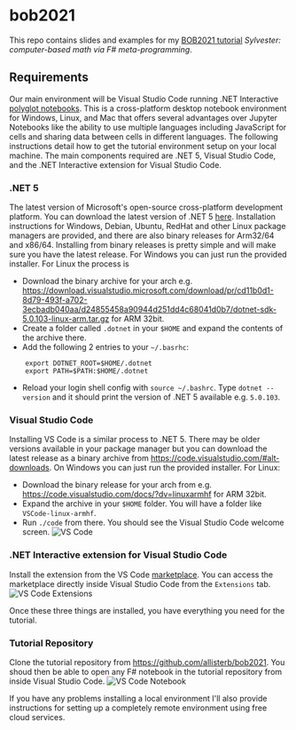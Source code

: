 # bob2021
This repo contains slides and examples for my [BOB2021 tutorial](https://bobkonf.de/2021/beharry.html) *Sylvester: computer-based math via F# meta-programming*.


## Requirements
Our main environment will be Visual Studio Code running .NET Interactive [polyglot notebooks](https://github.com/dotnet/interactive/blob/main/docs/polyglot.md). This is a cross-platform desktop notebook environment for Windows, Linux, and Mac that offers several advantages over Jupyter Notebooks like the ability to use multiple languages including JavaScript for cells and sharing data between cells in different languages. The following instructions detail how to get the tutorial environment setup on your local machine. The main components required are .NET 5, Visual Studio Code, and the .NET Interactive extension for Visual Studio Code.


### .NET 5 
The latest version of Microsoft's open-source cross-platform development platform. You can download the latest version of .NET 5 [here](https://dotnet.microsoft.com/download/dotnet/5.0). Installation instructions for Windows, Debian, Ubuntu, RedHat and other Linux package managers are provided, and there are also binary releases for Arm32/64 and x86/64. Installing from binary releases is pretty simple and will make sure you have the latest release. For Windows you can just run the provided installer. For Linux the process is
* Download the binary archive for your arch e.g. https://download.visualstudio.microsoft.com/download/pr/cd11b0d1-8d79-493f-a702-3ecbadb040aa/d24855458a90944d251dd4c68041d0b7/dotnet-sdk-5.0.103-linux-arm.tar.gz
for ARM 32bit. 
* Create a folder called `.dotnet` in your `$HOME` and expand the contents of the archive there.
* Add the following 2 entries to your `~/.basrhc`:
````
    export DOTNET_ROOT=$HOME/.dotnet 
    export PATH=$PATH:$HOME/.dotnet
````
* Reload your login shell config with `source ~/.bashrc`. Type `dotnet --version` and it should print the version of .NET 5 available e.g. `5.0.103`.

### Visual Studio Code
Installing VS Code is a similar process to .NET 5. There may be older versions available in your package manager but you can download the latest release as a binary archive from https://code.visualstudio.com/#alt-downloads. On Windows you can just run the provided installer. For Linux:
* Download the binary release for your arch from  e.g. https://code.visualstudio.com/docs/?dv=linuxarmhf for ARM 32bit. 
* Expand the archive in your `$HOME` folder. You will have a folder like `VSCode-linux-armhf`.
* Run `./code` from there. You should see the Visual Studio Code welcome screen.
![VS Code](https://trafficcv.s3.us-east-2.amazonaws.com/screen1.png)


### .NET Interactive extension for Visual Studio Code
Install the extension from the VS Code [marketplace](https://marketplace.visualstudio.com/items?itemName=ms-dotnettools.dotnet-interactive-vscode).
You can access the marketplace directly inside Visual Studio Code from the `Extensions` tab. ![VS Code Extensions](https://trafficcv.s3.us-east-2.amazonaws.com/screen2.png)

Once these three things are installed, you have everything you need for the tutorial.

### Tutorial Repository
Clone the tutorial repository from https://github.com/allisterb/bob2021. You shoud then be able to open any F# notebook in the tutorial repository from inside Visual Studio Code.
![VS Code Notebook](https://trafficcv.s3.us-east-2.amazonaws.com/screen3.png)

If you have any problems installing a local environment I'll also provide instructions for setting up a completely remote environment using free cloud services.
